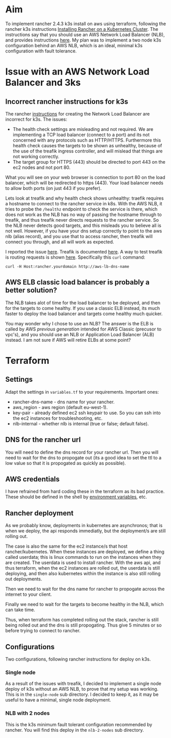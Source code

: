 # Aim

To implement rancher 2.4.3 k3s install on aws using terraform, following the rancher k3s instructions [Installing Rancher on a Kubernetes Cluster](https://rancher.com/docs/rancher/v2.x/en/installation/k8s-install/). The instructions say that you should use an AWS Network Load Balancer (NLB), and provides instructions [here](https://rancher.com/docs/rancher/v2.x/en/installation/options/nlb/). My plan was to implement a two node k3s configuration behind an AWS NLB, which is an ideal, minimal k3s configuration with fault tolerance.

# Issue with an AWS Network Load Balancer and 3ks

## Incorrect rancher instructions for k3s
 
The rancher [instructions](https://rancher.com/docs/rancher/v2.x/en/installation/options/nlb/) for creating the Network Load Balancer are incorrect for k3s. The issues:

* The health check settings are misleading and not required. We are implementing a TCP load balancer (connect to a port) and its not concerned with any protocols such as HTTP/HTTPS. Furthermore this health check causes the targets to be shown as unhealthy, because of the use of the treafik ingress controller, and will mislead that things are not working correctly.
* The target group for HTTPS (443) should be directed to port 443 on the ec2 nodes and not port 80.

What you will see on your web browser is connection to port 80 on the load balancer, which will be redirected to https (443). Your load balancer needs to allow both ports (on just 443 if you prefer).

Lets look at treafik and why health check shows unhealthy: traefik requires a hostname to connect to the rancher service in k8s. With the AWS NLB, it tries to probe the `/healthz` endpoint to check the service is there, which does not work as the NLB has no way of passing the hostname through to treafik, and thus treafik never directs requests to the rancher service. So the NLB never detects good targets, and this misleads you to believe all is not well. However, if you have your dns setup correctly to point to the aws nlb (alias record), and you use that to access rancher, then treafik will connect you through, and all will work as expected.

I reported the issue [here](https://github.com/rancher/rancher/issues/26977). Treafik is documented [here](https://docs.traefik.io/). A way to test treafik is routing requests is shown [here](https://docs.traefik.io/getting-started/quick-start/). Specifically this `curl` command:

```
curl -H Host:rancher.yourdomain http://aws-lb-dns-name
```

## AWS ELB classic load balancer is probably a better solution?

The NLB takes alot of time for the load balancer to be deployed, and then for the targets to come healthy. If you use a classic ELB instead, its much faster to deploy the load balancer and targets come healthy much quicker. 

You may wonder why I chose to use an NLB? The answer is the ELB is called by AWS *previous generation* intended for AWS Classic (precusor to vpc's), and you should use an NLB or Application Load Balancer (ALB) instead. I am not sure if AWS will retire ELBs at some point?

# Terraform

## Settings

Adapt the settings in `variables.tf` to your requirements. Important ones:

* rancher-dns-name - dns name for your rancher.
* aws_region - aws region (default eu-west-1).
* key-pair - already defined ec2 ssh keypair to use. So you can ssh into the ec2 instances for troubleshooting, etc.
* nlb-internal - whether nlb is internal (true or false; default false).

## DNS for the rancher url

You will need to define the dns record for your rancher url. Then you will need to wait for the dns to propogate out (its a good idea to set the ttl to a low value so that it is propogated as quickly as possible).

## AWS credentials

I have refrained from hard coding these in the terraform as its bad practice. These should be defined in the shell by [environment variables](https://docs.aws.amazon.com/cli/latest/userguide/cli-configure-envvars.html), etc.

## Rancher deployment

As we probably know, deployments in kubernetes are asynchronos; that is when we deploy, the api responds immediatly, but the deployment/s are still rolling out.

The case is also the same for the ec2 instance/s that host rancher/kubernetes. When these instances are deployed, we define a thing called userdata; this is linux commands to run on the instances when they are created. The userdata is used to install rancher. With the aws api, and thus terraform, when the ec2 instances are rolled out, the userdata is still deploying, and then also kubernetes within the instance is also still rolling out deployments.

Then we need to wait for the dns name for rancher to propogate across the internet to your client.

Finally we need to wait for the targets to become healthy in the NLB, which can take time.

Thus, when terraform has completed rolling out the stack, rancher is still being rolled out and the dns is still propogating. Thus give 5 minutes or so before trying to connect to rancher.

## Configurations

Two configurations, following rancher instructions for deploy on k3s.

### Single node

As a result of the issues with treafik, I decided to implement a single node deploy of k3s without an AWS NLB, to prove that my setup was working. This is in the `single-node` sub directory. I decided to keep it, as it may be useful to have a minimal, single node deployment.

### NLB with 2 nodes

This is the k3s minimum fault tolerant configuration recommended by rancher. You will find this deploy in the `nlb-2-nodes` sub directory.
